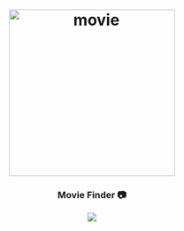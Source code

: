 <h1 align="center">
	<img
		width="300"
		alt="movie"
		src="https://live.staticflickr.com/65535/53047570972_953a5fe371_m.jpg">
</h1>


<h3 align="center">
	<strong>
	 Movie Finder  📷
	</strong>
</h3>

<p align="center">
	<img src="https://live.staticflickr.com/65535/53048349974_e119d7ded3_m.jpg">
</p>	          
